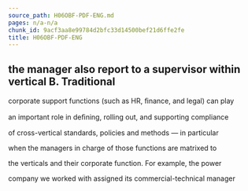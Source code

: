 ```yaml
---
source_path: H06OBF-PDF-ENG.md
pages: n/a-n/a
chunk_id: 9acf3aa8e99784d2bfc33d14500bef21d6ffe2fe
title: H06OBF-PDF-ENG
---
```

## the manager also report to a supervisor within vertical B. Traditional

corporate support functions (such as HR, ﬁnance, and legal) can play

an important role in deﬁning, rolling out, and supporting compliance

of cross-vertical standards, policies and methods — in particular

when the managers in charge of those functions are matrixed to

the verticals and their corporate function. For example, the power

company we worked with assigned its commercial-technical manager
